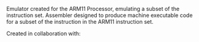 Emulator created for the ARM11 Processor, emulating a subset of the instruction set.
Assembler designed to produce machine executable code for a subset of the instruction in the ARM11 instruction set.

Created in collaboration with:

